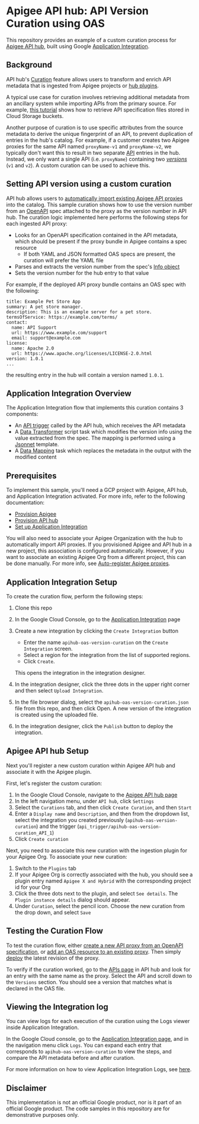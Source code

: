 # Apigee API hub: API Version Curation using OAS

This repository provides an example of a custom curation process for [Apigee API hub](https://cloud.google.com/apigee/docs/apihub/what-is-api-hub), built using Google [Application Integration](https://cloud.google.com/application-integration/docs/overview). 

## Background

API hub's [Curation](https://cloud.google.com/apigee/docs/apihub/curations) feature allows users to transform and enrich API metadata that is ingested from Apigee projects or [hub plugins](https://cloud.google.com/apigee/docs/apihub/plugins).

A typical use case for curation involves retrieving additional metadata from an ancillary system while importing APIs from the primary source. For example, [this tutorial](https://cloud.google.com/apigee/docs/apihub/tutorials/enrich-api-data) shows how to retrieve API specification files stored in Cloud Storage buckets.

Another purpose of curation is to use specific attributes from the source metadata to derive the unique fingerprint of an API, to prevent duplication of entries in the hub's catalog. For example, if a customer creates two Apigee proxies for the same API named `proxyName-v1` and `proxyName-v2`, we typically don't want this to result in two separate [API](https://cloud.google.com/apigee/docs/apihub/apis-intro) entries in the hub. Instead, we only want a single API (i.e. `proxyName`) containing two [*versions*](https://cloud.google.com/apigee/docs/apihub/versions-intro) (`v1` and `v2`). A custom curation can be used to achieve this.

## Setting API version using a custom curation

API hub allows users to [automatically import existing Apigee API proxies](https://cloud.google.com/apigee/docs/apihub/auto-register-apigee-proxies) into the catalog. This sample curation shows how to use the version number from an [OpenAPI](https://swagger.io/resources/open-api/) spec attached to the proxy as the version number in API hub. The curation logic implemented here performs the following steps for each ingested API proxy:

* Looks for an OpenAPI specification contained in the API metadata, which should be present if the proxy bundle in Apigee contains a spec resource
    * If both YAML and JSON formatted OAS specs are present, the curation will prefer the YAML file
* Parses and extracts the version number from the spec's [Info object](https://spec.openapis.org/oas/v3.2.0.html#info-object)
* Sets the version number for the hub entry to that value

For example, if the deployed API proxy bundle contains an OAS spec with the following:
```
title: Example Pet Store App
summary: A pet store manager.
description: This is an example server for a pet store.
termsOfService: https://example.com/terms/
contact:
  name: API Support
  url: https://www.example.com/support
  email: support@example.com
license:
  name: Apache 2.0
  url: https://www.apache.org/licenses/LICENSE-2.0.html
version: 1.0.1
...
```
the resulting entry in the hub will contain a version named `1.0.1`.

## Application Integration Overview

The Application Integration flow that implements this curation contains 3 components:
* An [API trigger](https://cloud.google.com/application-integration/docs/configure-api-trigger) called by the API hub, which receives the API metadata
* A [Data Transformer](https://cloud.google.com/application-integration/docs/configure-data-transformer-script-task) script task which modifies the version info using the value extracted from the spec.  The mapping is performed using a [Jsonnet](https://jsonnet.org/) template.
* A [Data Mapping](https://cloud.google.com/application-integration/docs/configure-data-mapping-task) task which replaces the metadata in the output with the modified content

## Prerequisites

To implement this sample, you'll need a GCP project with Apigee, API hub, and Application Integration activated. 
For more info, refer to the following documentation:
* [Provision Apigee](https://cloud.google.com/apigee/docs/api-platform/get-started/provisioning-intro)
* [Provision API hub](https://cloud.google.com/apigee/docs/apihub/provision)
* [Set up Application Integration](https://cloud.google.com/application-integration/docs/setup-application-integration)

You will also need to associate your Apigee Organization with the hub to automatically import API proxies. If you provisioned Apigee and API hub in a new project, this association is configured automatically. However, if you want to associate an existing Apigee Org from a different project, this can be done manually. For more info, see [Auto-register Apigee proxies](https://cloud.google.com/apigee/docs/apihub/auto-register-apigee-proxies).

## Application Integration Setup

To create the curation flow, perform the following steps:

1. Clone this repo 
2. In the Google Cloud Console, go to the [Application Integration](https://console.cloud.google.com/integrations) page
3. Create a new integration by clicking the `Create Integration` button
    - Enter the name `apihub-oas-version-curation` on the `Create Integration` screen.
    - Select a region for the integration from the list of supported regions.
    - Click `Create`.
    
    This opens the integration in the integration designer.
4. In the integration designer, click the three dots in the upper right corner and then select `Upload Integration`.
5. In the file browser dialog, select the `apihub-oas-version-curation.json` file from this repo, and then click Open. A new version of the integration is created using the uploaded file.
6. In the integration designer, click the `Publish` button to deploy the integration.

## Apigee API hub Setup

Next you'll register a new custom curation within Apigee API hub and associate it with the Apigee plugin.

First, let's register the custom curation:

1. In the Google Cloud Console, navigate to the [Apigee API hub page](https://console.cloud.google.com/apigee/api-hub/get-started)
2. In the left navigation menu, under `API hub`, click `Settings`
3. Select the `Curations` tab, and then click `Create Curation`, and then `Start`
4. Enter a `Display name` and `Description`, and then from the dropdown list, select the integration you created previously (`apihub-oas-version-curation`) and the trigger (`api_trigger/apihub-oas-version-curation_API_1`)
5. Click `Create curation`

Next, you need to associate this new curation with the ingestion plugin for your Apigee Org. To associate your new curation:

1. Switch to the `Plugins` tab
2. If your Apigee Org is correctly associated with the hub, you should see a plugin entry named `Apigee X and Hybrid` with the corresponding project id for your Org
3. Click the three dots next to the plugin, and select `See details`.  The `Plugin instance details` dialog should appear.
4. Under `Curation`, select the pencil icon. Choose the new curation from the drop down, and select `Save`

## Testing the Curation Flow

To test the curation flow, either [create a new API proxy from an OpenAPI specification](https://cloud.google.com/apigee/docs/api-platform/tutorials/create-api-proxy-openapi-spec), or [add an OAS resource to an existing proxy](https://cloud.google.com/apigee/docs/api-platform/develop/resource-files#create-ui). Then simply [deploy](https://cloud.google.com/apigee/docs/api-platform/deploy/ui-deploy-new) the latest revision of the proxy.

To verify if the curation worked, go to the [APIs page](https://console.cloud.google.com/apigee/api-hub/apis) in API hub and look for an entry with the same name as the proxy.  Select the API and scroll down to the `Versions` section.  You should see a version that matches what is declared in the OAS file.

## Viewing the Integration log

You can view logs for each execution of the curation using the Logs viewer inside Application Integration.

In the Google Cloud console, go to the [Application Integration page](https://console.cloud.google.com/integrations), and in the navigation menu click `Logs`.  You can expand each entry that corresponds to `apihub-oas-version-curation` to view the steps, and compare the API metadata before and after curation.

For more information on how to view Application Integration Logs, see [here](https://cloud.google.com/application-integration/docs/integration-execution-logs).

## Disclaimer

This implementation is not an official Google product, nor is it part of an official Google product. The code samples in this repository are for demonstrative purposes only.